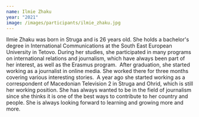 ```yaml
---
name: Ilmie Zhaku
year: "2021"
image: /images/participants/ilmie_zhaku.jpg
---
```

Ilmie Zhaku was born in Struga and is 26 years old. She holds a bachelor's degree in International Communications at the South East European University in Tetovo. During her studies, she participated in many programs on international relations and journalism, which have always been part of her interest, as well as the Erasmus program.  After graduation, she started working as a journalist in online media. She worked there for three months covering various interesting stories.  A year ago she started working as a correspondent of Macedonian Television 2 in Struga and Ohrid, which is still her working position. She has always wanted to be in the field of journalism since she thinks it is one of the best ways to contribute to her country and people. She is always looking forward to learning and growing more and more.